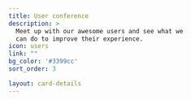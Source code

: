 ```yaml
---
title: User conference
description: >
  Meet up with our awesome users and see what we
  can do to improve their experience.
icon: users
link: ""
bg_color: '#3399cc'
sort_order: 3

layout: card-details
---
```


